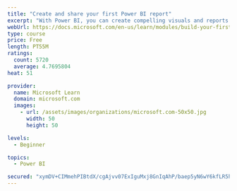 ```yaml
---
title: "Create and share your first Power BI report"
excerpt: "With Power BI, you can create compelling visuals and reports. In this module, you learn how to use Power BI Desktop to connect to data, build visuals, and create a report that you can share with others in your organization. You then learn how to publish the report to the Power BI service, so that others can see your insights and benefit from your work."
webUrl: https://docs.microsoft.com/en-us/learn/modules/build-your-first-power-bi-report/
type: course
price: Free
length: PT55M
ratings:
  count: 5720
  average: 4.7695804
heat: 51

provider:
  name: Microsoft Learn
  domain: microsoft.com
  images:
    - url: /assets/images/organizations/microsoft.com-50x50.jpg
      width: 50
      height: 50

levels:
  - Beginner

topics:
  - Power BI

secured: "xymDV+CIMmehPIBtdX/cgAjvv07ExIguMxj8GnIqAhP/baep5yN6wY6kfLR5hSazxRCkt4PqCCykABLtRuxNVTs6ZImRkMcJJF3gv8R9ngPFb+wJSJTYEv9askTKGHzJw4NWU8Reo2onNTy9YxX2d5OD87ucnKU59YeZjfBOoHMvNfauZ1f54eQeIOqpHy8E6qz5vys5Fb3N338bwR0LaFoJi7EKb7YJCsN+o/iwh+6bZ27RF/hIFdEMGCENPXh6jtgxNFGAGT7lLletckMOoLqArk4lFCSbgUeJa/l3YmveTwNlS6ghdS4wbI1I1UEZVDn8k3JhApCP9h2zNY8FoqCBMyiESqNWO4QqutEzq6qO4F3/VqruoQxTptuSNkIiLLXVVHnh5PiiMLJ1beRa7I8rxLNluss8Ez7f1VWMeoA=;aRqOlgNx8imQC9PlmFCYaQ=="
---
```


